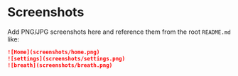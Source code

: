 # Screenshots

Add PNG/JPG screenshots here and reference them from the root `README.md` like:

```markdown
![Home](screenshots/home.png)
![settings](screenshots/settings.png)
![breath](screenshots/breath.png)

```


